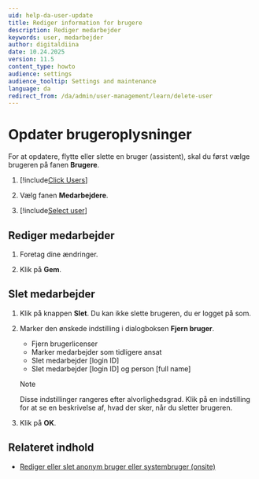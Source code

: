 ```yaml
---
uid: help-da-user-update
title: Rediger information for brugere
description: Rediger medarbejder
keywords: user, medarbejder
author: digitaldiina
date: 10.24.2025
version: 11.5
content_type: howto
audience: settings
audience_tooltip: Settings and maintenance
language: da
redirect_from: /da/admin/user-management/learn/delete-user
---
```


# Opdater brugeroplysninger

For at opdatere, flytte eller slette en bruger (assistent), skal du først vælge brugeren på fanen **Brugere**.

1. [!include[Click Users](includes/goto-users.md)]

1. Vælg fanen **Medarbejdere**.

1. [!include[Select user](includes/select-user.md)]

## Rediger medarbejder

1. Foretag dine ændringer.

1. Klik på **Gem**.

## <a id="delete"></a>Slet medarbejder

1. Klik på knappen **Slet**. Du kan ikke slette brugeren, du er logget på som.

1. Marker den ønskede indstilling i dialogboksen **Fjern bruger**.

    * Fjern brugerlicenser
    * Marker medarbejder som tidligere ansat
    * Slet medarbejder \[login ID\]
    * Slet medarbejder \[login ID\] og person \[full name\]

    > [!NOTE]
    > Disse indstillinger rangeres efter alvorlighedsgrad. Klik på en indstilling for at se en beskrivelse af, hvad der sker, når du sletter brugeren.

1. Klik på **OK**.

## Relateret indhold

* [Rediger eller slet anonym bruger eller systembruger (onsite)][1]

<!-- Referenced links -->
[1]: onsite/other-users.md
